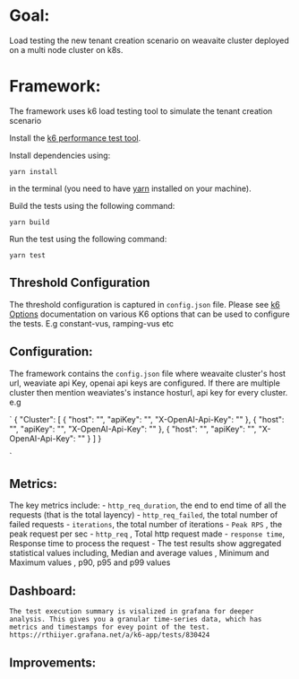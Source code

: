 # Goal: 
Load testing the new tenant creation scenario on weavaite cluster deployed on a multi node cluster on k8s.

# Framework: 
The framework uses k6 load testing tool to simulate the tenant creation scenario


Install the [k6 performance test tool](https://docs.k6.io/docs/installation).

Install dependencies using:

`yarn install`

in the terminal (you need to have [yarn](https://yarnpkg.com/getting-started/install) installed on your machine).

Build the tests using the following command:

`yarn build`

Run the test using the following command:

`yarn test`

## Threshold Configuration

The threshold configuration is captured in `config.json` file. Please see [k6 Options](https://k6.io/docs/using-k6/options/) documentation on various K6 options that can be used to configure the tests. E.g constant-vus, ramping-vus etc

## Configuration:
The framework contains the `config.json` file where weavaite cluster's host url, weaviate api Key, openai api keys are configured. If there are multiple cluster then mention weaviates's instance hosturl, api key for every cluster. e.g

`
{
  "Cluster": [
    {
      "host": "",
      "apiKey": "",
      "X-OpenAI-Api-Key": ""
    },
    {
      "host": "",
      "apiKey": "",
      "X-OpenAI-Api-Key": ""
    },
    {
      "host": "",
      "apiKey": "",
      "X-OpenAI-Api-Key": ""
    }
  ]
}

`
## Metrics:
The key metrics include:
    - `http_req_duration`, the end to end time of all the requests (that is the total layency)
    - `http_req_failed`, the total number of failed requests
    - `iterations`, the total number of iterations
    -  `Peak RPS` , the peak request per sec
    - `http_req` , Total http request made
    - `response time`, Response time to process the request
    - The test results show aggregated statistical values including, Median and average values , Minimum and Maximum values , p90, p95 and p99 values

## Dashboard:
    The test execution summary is visalized in grafana for deeper analysis. This gives you a granular time-series data, which has metrics and timestamps for evey point of the test. https://rthiiyer.grafana.net/a/k6-app/tests/830424


## Improvements:
<!-- 
    - Create a docker compose file to deploy the laod test framework on multinode k8 cluster
    - Run the test on cloud instead of local execution
    - Schedule to run the tests on regualr basis to monitor the performance of the system.
    - Add more scenarios to the framework including loading of dataset (large, medium and small) in JSON, CSV format (currently supported)
 -->